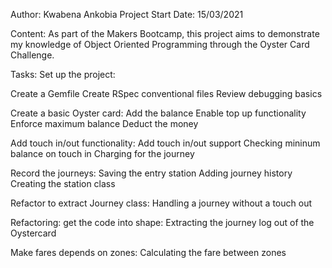 Author: Kwabena Ankobia
Project Start Date: 15/03/2021

Content:
As part of the Makers Bootcamp, this project aims to demonstrate my knowledge of Object Oriented Programming through the Oyster Card Challenge.

Tasks:
Set up the project:

Create a Gemfile
Create RSpec conventional files
Review debugging basics

Create a basic Oyster card:
Add the balance
Enable top up functionality
Enforce maximum balance
Deduct the money

Add touch in/out functionality:
Add touch in/out support
Checking mininum balance on touch in
Charging for the journey

Record the journeys:
Saving the entry station
Adding journey history
Creating the station class

Refactor to extract Journey class:
Handling a journey without a touch out

Refactoring: get the code into shape:
Extracting the journey log out of the Oystercard

Make fares depends on zones:
Calculating the fare between zones